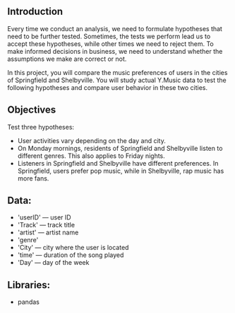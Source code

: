 ## Introduction

Every time we conduct an analysis, we need to formulate hypotheses that need to be further tested. Sometimes, the tests we perform lead us to accept these hypotheses, while other times we need to reject them. To make informed decisions in business, we need to understand whether the assumptions we make are correct or not.

In this project, you will compare the music preferences of users in the cities of Springfield and Shelbyville. You will study actual Y.Music data to test the following hypotheses and compare user behavior in these two cities.

## Objectives

Test three hypotheses:

- User activities vary depending on the day and city.
- On Monday mornings, residents of Springfield and Shelbyville listen to different genres. This also applies to Friday nights.
- Listeners in Springfield and Shelbyville have different preferences. In Springfield, users prefer pop music, while in Shelbyville, rap music has more fans.

## Data:

- 'userID' — user ID
- 'Track' — track title
- 'artist' — artist name
- 'genre'
- 'City' — city where the user is located
- 'time' — duration of the song played
- 'Day' — day of the week

## Libraries:

- pandas
